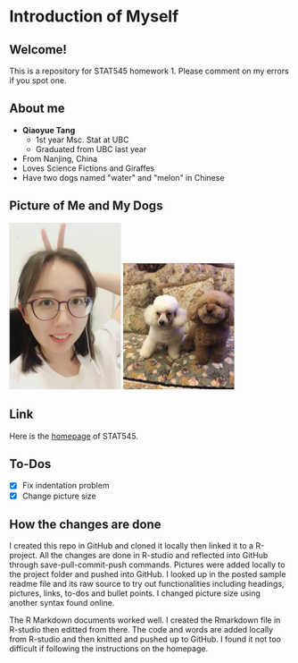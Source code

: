 # Introduction of Myself

## Welcome!

This is a repository for STAT545 homework 1. Please comment on my errors if you spot one.

## About me

- **Qiaoyue Tang**
    - 1st year Msc. Stat at UBC
    - Graduated from UBC last year
- From Nanjing, China
- Loves Science Fictions and Giraffes
- Have two dogs named "water" and "melon" in Chinese

## Picture of Me and My Dogs

<img src="me.png" width="200">
<img src="watermelon.png" width="200">

## Link

Here is the [homepage](http://stat545.com) of STAT545.

## To-Dos

- [x] Fix indentation problem
- [x] Change picture size

## How the changes are done
I created this repo in GitHub and cloned it locally then linked it to a R-project. All the changes are done in R-studio and reflected into GitHub through save-pull-commit-push commands. Pictures were added locally to the project folder and pushed into GitHub. I looked up in the posted sample readme file and its raw source to try out functionalities including headings, pictures, links, to-dos and bullet points. I changed picture size using another syntax found online.

The R Markdown documents worked well. I created the Rmarkdown file in R-studio then editted from there. The code and words are added locally from R-studio and then knitted and pushed up to GitHub. I found it not too difficult if following the instructions on the homepage.
